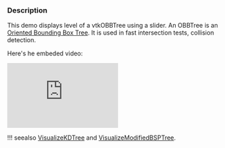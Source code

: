 ### Description
This demo displays level of a vtkOBBTree using a slider. An OBBTree is an [Oriented Bounding Box Tree](https://en.wikipedia.org/wiki/Bounding_volume). It is used in fast intersection tests, collision detection.

Here's he embeded video:
<br>
<iframe width="256" src="https://www.youtube.com/embed/dHt6v1MjMhE" frameborder="0" allow="accelerometer; loop; encrypted-media; gyroscope; picture-in-picture" allowfullscreen></iframe>

!!! seealso
    [VisualizeKDTree](../VisualizeKDTree) and [VisualizeModifiedBSPTree](../VisualizeModifiedBSPTree).
